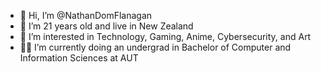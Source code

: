 - 👋 Hi, I’m @NathanDomFlanagan
- 🗿  I’m 21 years old and live in New Zealand
- 👀 I’m interested in Technology, Gaming, Anime, Cybersecurity, and Art
- 🐱‍👤 I’m currently doing an undergrad in Bachelor of Computer and Information Sciences at AUT
